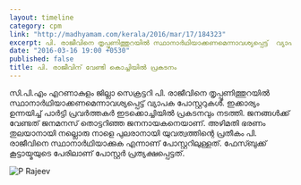```yaml
---
layout: timeline
category: cpm
link: "http://madhyamam.com/kerala/2016/mar/17/184323"
excerpt: പി. രാജീവിനെ തൃപ്പൂണിത്തുറയില്‍ സ്ഥാനാര്‍ഥിയാക്കണമെന്നാവശ്യപ്പെട്ട്  വ്യാപക പോസ്റ്ററുകൾ
date: "2016-03-16 19:00 +0530"
published: false
title: പി. രാജീവിന് വേണ്ടി കൊച്ചിയിൽ പ്രകടനം
---
```


സി.പി.എം എറണാകുളം ജില്ലാ സെക്രട്ടറി പി. രാജീവിനെ തൃപ്പൂണിത്തുറയില്‍ സ്ഥാനാര്‍ഥിയാക്കണമെന്നാവശ്യപ്പെട്ട്  വ്യാപക പോസ്റ്ററുകൾ. ഇക്കാര്യം ഉന്നയിച്ച് പാർട്ടി പ്രവർത്തകർ ഇടക്കൊച്ചിയിൽ പ്രകടനവും നടത്തി. ജനങ്ങള്‍ക്ക് വേണ്ടത് ജനമനസ് തൊട്ടറിഞ്ഞ ജനനായകനെയാണ്. അഴിമതി ഭരണം തുലയാനായി നല്ലൊരു നാളെ പുലരാനായി യുവത്വത്തിന്റെ പ്രതീകം പി. രാജീവിനെ സ്ഥാനാര്‍ഥിയാക്കുക എന്നാണ് പോസ്റ്ററിലുള്ളത്. ഫേസ്ബുക്ക് കൂട്ടായ്മയുടെ പേരിലാണ് പോസ്റ്റര്‍ പ്രത്യക്ഷപ്പെട്ടത്.

![P Rajeev](http://www.madhyamam.com/sites/default/files/p.%20rajeev.jpg)
